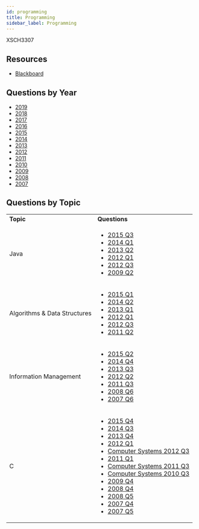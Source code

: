 ```yaml
---
id: programming
title: Programming
sidebar_label: Programming
---
```

XSCH3307

## Resources

-   [Blackboard](https://mymodule.tcd.ie/)

## Questions by Year

-   [2019](https://www.tcd.ie/academicregistry/exams/assets/local/schol2019/Past%20Papers/XSCH3307.PDF)
-   [2018](https://www.tcd.ie/academicregistry/exams/assets/local/schol2018/XSCH/XSCH3307.PDF)
-   [2017](https://www.tcd.ie/academicregistry/exams/assets/local/schol2017/XSCH3307.PDF)
-   [2016](https://www.tcd.ie/academicregistry/exams/assets/local/schol2016/33/XSCH3307.PDF)
-   [2015](https://www.tcd.ie/academicregistry/exams/assets/local/schol2015/33/3307.pdf)
-   [2014](https://www.tcd.ie/academicregistry/exams/assets/local/schol2014/33/3307.pdf)
-   [2013](https://www.tcd.ie/academicregistry/exams/assets/local/schol2013/33/3307.pdf)
-   [2012](https://www.tcd.ie/Local/Exam_Papers/2012/30/3072.pdf)
-   [2011](https://www.tcd.ie/Local/Exam_Papers/2011/30/3072.pdf)
-   [2010](https://www.tcd.ie/Local/Exam_Papers/2010/30/3072.pdf)
-   [2009](https://www.tcd.ie/Local/Exam_Papers/2009/20/2091.pdf)
-   [2008](https://www.tcd.ie/Local/Exam_Papers/2008/20/2091.pdf)
-   [2007](https://www.tcd.ie/Local/Exam_Papers/2007/20/2091.pdf)

## Questions by Topic

<table className="examQuestions">
    <tbody><tr>
        <td><strong>Topic</strong></td>
        <td><strong>Questions</strong></td>
    </tr>
    <tr>
        <td>Java</td>
        <td>
            <ul className="questions">
        <li><a href="https://www.tcd.ie/academicregistry/exams/assets/local/schol2015/33/3307.pdf#page=7">2015 Q3</a></li>
        <li><a href="https://www.tcd.ie/academicregistry/exams/assets/local/schol2014/33/3307.pdf#page=2">2014 Q1</a></li>
        <li><a href="https://www.tcd.ie/academicregistry/exams/assets/local/schol2013/33/3307.pdf#page=2&zoom=0,0,500">2013 Q2</a></li>
        <li><a href="https://www.tcd.ie/Local/Exam_Papers/2012/30/3072.pdf#page=2">2012 Q1</a></li>
        <li><a href="https://www.tcd.ie/Local/Exam_Papers/2012/30/3072.pdf#page=5">2012 Q3</a></li>
        <li><a href="https://www.tcd.ie/Local/Exam_Papers/2009/20/2091.pdf#page=3">2009 Q2</a></li>
            </ul>
        </td>
    </tr>
    <tr>
        <td>Algorithms & Data Structures</td>
        <td>
            <ul className="questions">
        <li><a href="https://www.tcd.ie/academicregistry/exams/assets/local/schol2015/33/3307.pdf#page=2">2015 Q1</a></li>
        <li><a href="https://www.tcd.ie/academicregistry/exams/assets/local/schol2014/33/3307.pdf#page=4">2014 Q2</a></li>
        <li><a href="https://www.tcd.ie/academicregistry/exams/assets/local/schol2013/33/3307.pdf#page=2">2013 Q1</a></li>
        <li><a href="https://www.tcd.ie/Local/Exam_Papers/2012/30/3072.pdf#page=2">2012 Q1</a></li>
        <li><a href="https://www.tcd.ie/Local/Exam_Papers/2012/30/3072.pdf#page=5">2012 Q3</a></li>
        <li><a href="https://www.tcd.ie/Local/Exam_Papers/2011/30/3072.pdf#page=4">2011 Q2</a></li>
            </ul>
        </td>
    </tr>
    <tr>
        <td>Information Management</td>
        <td>
            <ul className="questions">
        <li><a href="https://www.tcd.ie/academicregistry/exams/assets/local/schol2015/33/3307.pdf#page=6">2015 Q2</a></li>
        <li><a href="https://www.tcd.ie/academicregistry/exams/assets/local/schol2014/33/3307.pdf#page=8">2014 Q4</a></li>
        <li><a href="https://www.tcd.ie/academicregistry/exams/assets/local/schol2013/33/3307.pdf#page=3">2013 Q3</a></li>
        <li><a href="https://www.tcd.ie/Local/Exam_Papers/2012/30/3072.pdf#page=3">2012 Q2</a></li>
        <li><a href="https://www.tcd.ie/Local/Exam_Papers/2011/30/3072.pdf#page=5">2011 Q3</a></li>
        <li><a href="https://www.tcd.ie/Local/Exam_Papers/2008/20/2091.pdf#page=8">2008 Q6</a></li>
        <li><a href="https://www.tcd.ie/Local/Exam_Papers/2007/20/2091.pdf#page=8">2007 Q6</a></li>
            </ul>
        </td>
    </tr>
    <tr>
        <td>C</td>
        <td>
            <ul className="questions">
        <li><a href="https://www.tcd.ie/academicregistry/exams/assets/local/schol2015/33/3307.pdf#page=9">2015 Q4</a></li>
        <li><a href="https://www.tcd.ie/academicregistry/exams/assets/local/schol2014/33/3307.pdf#page=7">2014 Q3</a></li>
        <li><a href="https://www.tcd.ie/academicregistry/exams/assets/local/schol2013/33/3307.pdf#page=3&zoom=0,0,520">2013 Q4</a></li>
        <li><a href="https://www.tcd.ie/Local/Exam_Papers/2012/30/3072.pdf#page=2">2012 Q1</a></li>
        <li><a href="https://www.tcd.ie/Local/Exam_Papers/2012/30/3087.pdf#page=5">Computer Systems 2012 Q3</a></li>
        <li><a href="https://www.tcd.ie/Local/Exam_Papers/2011/30/3072.pdf#page=2">2011 Q1</a></li>
        <li><a href="https://www.tcd.ie/Local/Exam_Papers/2011/30/3087.pdf#page=5">Computer Systems 2011 Q3</a></li>
        <li><a href="https://www.tcd.ie/Local/Exam_Papers/2010/30/3087.pdf#page=3&zoom=0,0,400">Computer Systems 2010 Q3</a></li>
        <li><a href="https://www.tcd.ie/Local/Exam_Papers/2009/20/2091.pdf#page=5">2009 Q4</a></li>
        <li><a href="https://www.tcd.ie/Local/Exam_Papers/2008/20/2091.pdf#page=5">2008 Q4</a></li>
        <li><a href="https://www.tcd.ie/Local/Exam_Papers/2008/20/2091.pdf#page=6">2008 Q5</a></li>
        <li><a href="https://www.tcd.ie/Local/Exam_Papers/2007/20/2091.pdf#page=6">2007 Q4</a></li>
        <li><a href="https://www.tcd.ie/Local/Exam_Papers/2007/20/2091.pdf#page=7">2007 Q5</a></li>
            </ul>
        </td>
    </tr>
</tbody></table>
